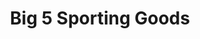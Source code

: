 ---
title: "Big 5 Sporting Goods"
url: /albuquerque/big-5-sporting-goods-juan-tabo-boulevard-northeast/
shop: Sport
---